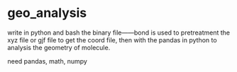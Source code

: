 # geo_analysis
write in python and bash
the binary file——bond is used to pretreatment the xyz file or gjf file to get the coord file, then with the pandas in python to analysis the geometry of molecule.

need pandas, math, numpy

